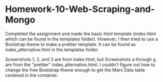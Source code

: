 # Homework-10-Web-Scraping-and-Mongo

Completed the assignment and made the basic html template (index.html which can be found in the templates folder). However, I then tried to use a Bootstrap theme to make a prettier template. It can be found as index_alternative.html in the templates folder.

Screenshots 1, 2, and 3 are from index.html, but Screenshots a through g are from the "prettier" index_alternative.html. I couldn't figure out how to change the free Bootstrap theme enough to get the Mars Data table centered in the container.
